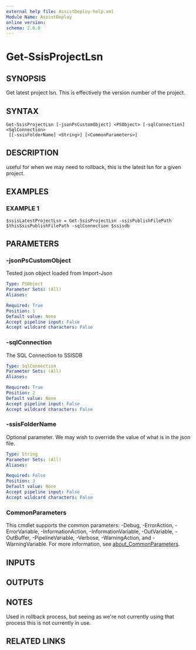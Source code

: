 ```yaml
---
external help file: AssistDeploy-help.xml
Module Name: AssistDeploy
online version:
schema: 2.0.0
---
```


# Get-SsisProjectLsn

## SYNOPSIS
Get latest project lsn.
This is effectively the version number of the project.

## SYNTAX

```
Get-SsisProjectLsn [-jsonPsCustomObject] <PSObject> [-sqlConnection] <SqlConnection>
 [[-ssisFolderName] <String>] [<CommonParameters>]
```

## DESCRIPTION
useful for when we may need to rollback, this is the latest lsn for a given project.

## EXAMPLES

### EXAMPLE 1
```
$ssisLatestProjectLsn = Get-SsisProjectLsn -ssisPublishFilePath $thisSsisPublishFilePath -sqlConnection $ssisdb
```

## PARAMETERS

### -jsonPsCustomObject
Tested json object loaded from Import-Json

```yaml
Type: PSObject
Parameter Sets: (All)
Aliases:

Required: True
Position: 1
Default value: None
Accept pipeline input: False
Accept wildcard characters: False
```

### -sqlConnection
The SQL Connection to SSISDB

```yaml
Type: SqlConnection
Parameter Sets: (All)
Aliases:

Required: True
Position: 2
Default value: None
Accept pipeline input: False
Accept wildcard characters: False
```

### -ssisFolderName
Optional parameter.
We may wish to override the value of what is in the json file.

```yaml
Type: String
Parameter Sets: (All)
Aliases:

Required: False
Position: 3
Default value: None
Accept pipeline input: False
Accept wildcard characters: False
```

### CommonParameters
This cmdlet supports the common parameters: -Debug, -ErrorAction, -ErrorVariable, -InformationAction, -InformationVariable, -OutVariable, -OutBuffer, -PipelineVariable, -Verbose, -WarningAction, and -WarningVariable. For more information, see [about_CommonParameters](http://go.microsoft.com/fwlink/?LinkID=113216).

## INPUTS

## OUTPUTS

## NOTES
Used in rollback process, but seeing as we're not currently using that process this is not currently in use.

## RELATED LINKS
